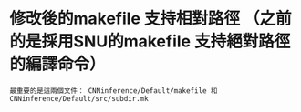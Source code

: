 # 修改後的makefile 支持相對路徑 （之前的是採用SNU的makefile 支持絕對路徑的編譯命令）
```shell
最重要的是這兩個文件： CNNinference/Default/makefile 和 CNNinference/Default/src/subdir.mk
```
